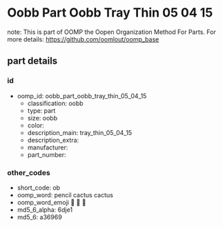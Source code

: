 # Oobb Part Oobb Tray Thin 05 04 15  

note: This is part of OOMP the Oopen Organization Method For Parts. For more details: https://github.com/oomlout/oomp_base

##  part details





### id
* oomp_id: oobb_part_oobb_tray_thin_05_04_15
  * classification: oobb
  * type: part
  * size: oobb
  * color: 
  * description_main: tray_thin_05_04_15
  * description_extra: 
  * manufacturer: 
  * part_number: 

### other_codes
* short_code: ob
* oomp_word: pencil cactus cactus
* oomp_word_emoji :pencil: :cactus: :cactus:
* md5_6_alpha: 6dje1
* md5_6: a36969